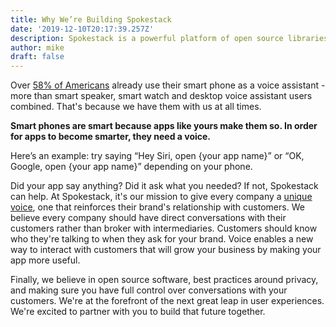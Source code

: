 ```yaml
---
title: Why We’re Building Spokestack
date: '2019-12-10T20:17:39.257Z'
description: Spokestack is a powerful platform of open source libraries and robust services to make
author: mike
draft: false
---
```


Over [58% of Americans](https://voicebot.ai/2019/01/15/twice-the-number-of-u-s-adults-have-tried-in-car-voice-assistants-as-smart-speakers/) already use their smart phone as a voice assistant - more than smart speaker, smart watch and desktop voice assistant users combined. That's because we have them with us at all times.

**Smart phones are smart because apps like yours make them so. In order for apps to become smarter, they need a voice.**

Here&rsquo;s an example: try saying &ldquo;Hey Siri, open {your app name}&rdquo; or &ldquo;OK, Google, open {your app name}&rdquo; depending on your phone.

Did your app say anything? Did it ask what you needed? If not, Spokestack can help.
At Spokestack, it's our mission to give every company a [unique voice](https://labs.spokestack.io), one that reinforces their brand's relationship with customers. We believe every company should have direct conversations with their customers rather than broker with intermediaries. Customers should know who they're talking to when they ask for your brand. Voice enables a new way to interact with customers that will grow your business by making your app more useful.

Finally, we believe in open source software, best practices around privacy, and making sure you have full control over conversations with your customers. We're at the forefront of the next great leap in user experiences. We're excited to partner with you to build that future together.
